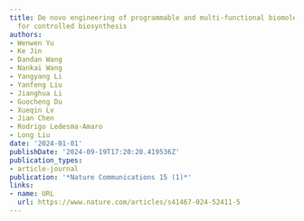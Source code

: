 ```yaml
---
title: De novo engineering of programmable and multi-functional biomolecular condensates
  for controlled biosynthesis
authors:
- Wenwen Yu
- Ke Jin
- Dandan Wang
- Nankai Wang
- Yangyang Li
- Yanfeng Liu
- Jianghua Li
- Guocheng Du
- Xueqin Lv
- Jian Chen
- Rodrigo Ledesma-Amaro
- Long Liu
date: '2024-01-01'
publishDate: '2024-09-19T17:20:20.419536Z'
publication_types:
- article-journal
publication: '*Nature Communications 15 (1)*'
links:
- name: URL
  url: https://www.nature.com/articles/s41467-024-52411-5
---
```

